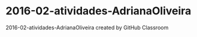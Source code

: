 # 2016-02-atividades-AdrianaOliveira
2016-02-atividades-AdrianaOliveira created by GitHub Classroom
